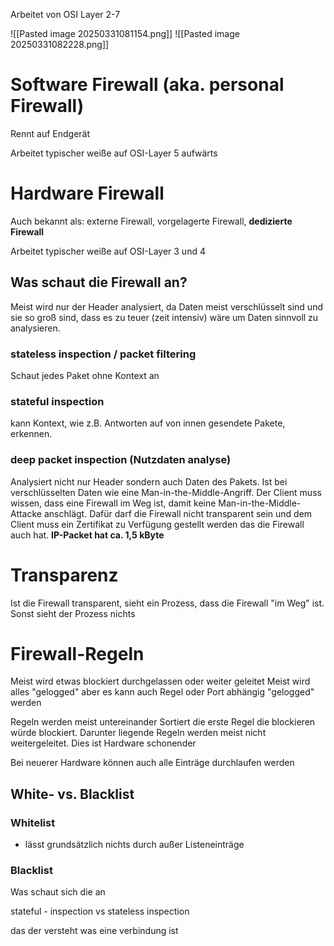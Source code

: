 
Arbeitet von OSI Layer 2-7

![[Pasted image 20250331081154.png]]
![[Pasted image 20250331082228.png]]

# Software Firewall (aka. personal Firewall)

Rennt auf Endgerät

Arbeitet typischer weiße auf OSI-Layer 5 aufwärts

# Hardware Firewall

Auch bekannt als: externe Firewall, vorgelagerte Firewall, **dedizierte Firewall**

Arbeitet typischer weiße auf OSI-Layer 3 und 4

## Was schaut die Firewall an?

Meist wird nur der Header analysiert, da Daten meist verschlüsselt sind und sie so groß sind, dass es zu teuer (zeit intensiv) wäre um Daten sinnvoll zu analysieren.
### stateless inspection / packet filtering 
Schaut jedes Paket ohne Kontext an
### stateful inspection
kann Kontext, wie z.B. Antworten auf von innen gesendete Pakete, erkennen.

### deep packet inspection (Nutzdaten analyse)

Analysiert nicht nur Header sondern auch Daten des Pakets.
Ist bei verschlüsselten Daten wie eine Man-in-the-Middle-Angriff.
Der Client muss wissen, dass eine Firewall im Weg ist, damit keine Man-in-the-Middle-Attacke anschlägt. Dafür darf die Firewall nicht transparent sein und dem Client muss ein Zertifikat zu Verfügung gestellt werden das die Firewall auch hat.
**IP-Packet hat ca. 1,5 kByte**

# Transparenz

Ist die Firewall transparent, sieht ein Prozess, dass die Firewall "im Weg" ist.
Sonst sieht der Prozess nichts


# Firewall-Regeln

Meist wird etwas blockiert durchgelassen oder weiter geleitet
Meist wird alles "gelogged" aber es kann auch Regel oder Port abhängig "gelogged" werden

Regeln werden meist untereinander Sortiert die erste Regel die blockieren würde blockiert. Darunter liegende Regeln werden meist nicht weitergeleitet.
	Dies ist Hardware schonender

Bei neuerer Hardware können auch alle Einträge durchlaufen werden 

## White- vs. Blacklist

### Whitelist

* lässt grundsätzlich nichts durch außer Listeneinträge

### Blacklist


Was schaut sich die an

stateful - inspection vs stateless inspection 

das der versteht was eine verbindung ist